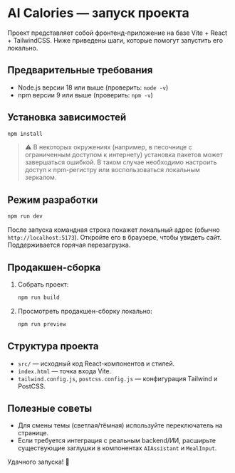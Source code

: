 # AI Calories — запуск проекта

Проект представляет собой фронтенд-приложение на базе Vite + React + TailwindCSS. Ниже приведены шаги, которые помогут запустить его локально.

## Предварительные требования
- Node.js версии 18 или выше (проверить: `node -v`)
- npm версии 9 или выше (проверить: `npm -v`)

## Установка зависимостей
```bash
npm install
```

> ⚠️ В некоторых окружениях (например, в песочнице с ограниченным доступом к интернету) установка пакетов может завершаться ошибкой. В таком случае необходимо настроить доступ к npm-регистру или воспользоваться локальным зеркалом.

## Режим разработки
```bash
npm run dev
```
После запуска командная строка покажет локальный адрес (обычно `http://localhost:5173`). Откройте его в браузере, чтобы увидеть сайт. Поддерживается горячая перезагрузка.

## Продакшен-сборка
1. Собрать проект:
   ```bash
   npm run build
   ```
2. Просмотреть продакшен-сборку локально:
   ```bash
   npm run preview
   ```

## Структура проекта
- `src/` — исходный код React-компонентов и стилей.
- `index.html` — точка входа Vite.
- `tailwind.config.js`, `postcss.config.js` — конфигурация Tailwind и PostCSS.

## Полезные советы
- Для смены темы (светлая/тёмная) используйте переключатель на странице.
- Если требуется интеграция с реальным backend/ИИ, расширьте существующие заглушки в компонентах `AIAssistant` и `MealInput`.

Удачного запуска! 🚀
